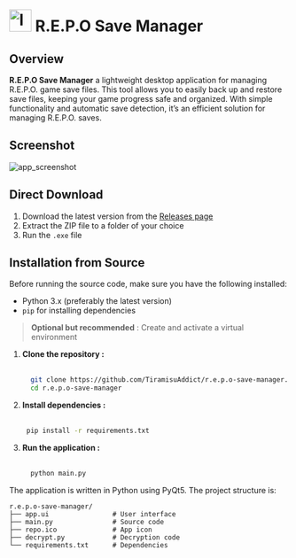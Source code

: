 # <img src="https://cdn2.steamgriddb.com/icon/8ddd389dc325faeb9e252d331df22b72/32/256x256.png" alt="Icon" width="40" > R.E.P.O Save Manager

## Overview

**R.E.P.O Save Manager** a lightweight desktop application for managing R.E.P.O. game save files. This tool allows you to easily back up and restore save files, keeping your game progress safe and organized. With simple functionality and automatic save detection, it’s an efficient solution for managing R.E.P.O. saves.

## Screenshot
<img src="" alt="app_screenshot" >

## Direct Download

1. Download the latest version from the [Releases page](https://github.com/TiramisuAddict/r.e.p.o-save-manager/releases)
2. Extract the ZIP file to a folder of your choice
3. Run the `.exe` file

## Installation from Source

Before running the source code, make sure you have the following installed:
  - Python 3.x (preferably the latest version)
  - `pip` for installing dependencies
> **Optional but recommended** : Create and activate a virtual environment

1. **Clone the repository :** <br><br>
   ```sh
     git clone https://github.com/TiramisuAddict/r.e.p.o-save-manager.git
     cd r.e.p.o-save-manager
   ```
3. **Install dependencies :**<br><br>
   ```sh
    pip install -r requirements.txt
   ```
4. **Run the application :**<br><br>
   ```sh
     python main.py
   ```
The application is written in Python using PyQt5. The project structure is:

```
r.e.p.o-save-manager/
├── app.ui                # User interface
├── main.py               # Source code
├── repo.ico              # App icon
├── decrypt.py            # Decryption code
└── requirements.txt      # Dependencies
```
